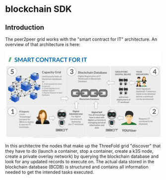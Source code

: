 # blockchain SDK

<!--

TODO Look for content about the low level json / toml files
TODO Create some description around these toml/json files

-->
## Introduction

The peer2peer grid works with the "smart contract for IT" architecture.  An overview of that architecture is here:

![smart contract for IT](img/smart_contract_fot_IT.png)

In this architectre the nodes that make up the ThreeFold grid "discover" that they have to do (launch a container, stop a container, create a k3S node, create a private overlay network) by querying the blockchain database and look for any updated records to execute on. The actual data stored in the blockchain database (BCDB) is structured and contains all information needed to get the intended tasks executed.

